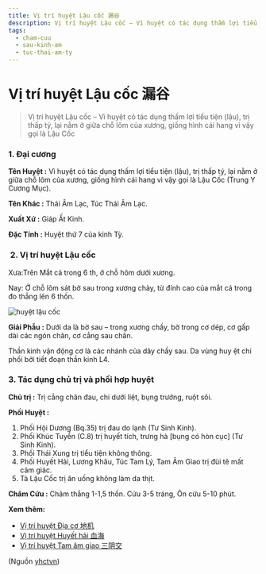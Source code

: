 ```yaml
---
title: Vị trí huyệt Lậu cốc 漏谷
description: Vị trí huyệt Lậu cốc – Vì huyệt có tác dụng thấm lợi tiểu tiện (lậu), trị thấp tý, lại nằm ở giữa chỗ lõm của xương, giống hình cái hang vì vậy gọi là Lậu Cốc
tags:
  - cham-cuu
  - sau-kinh-am
  - tuc-thai-am-ty
---
```


# Vị trí huyệt Lậu cốc 漏谷 

> Vị trí huyệt Lậu cốc – Vì huyệt có tác dụng thấm lợi tiểu tiện (lậu), trị thấp tý, lại nằm ở giữa chỗ lõm của xương, giống hình cái hang vì vậy gọi là Lậu Cốc

### 1. Đại cương

**Tên Huyệt :** Vì huyệt có tác dụng thấm lợi tiểu tiện (lậu), trị thấp tý, lại nằm ở giữa chỗ lõm của xương, giống hình cái hang vì vậy gọi là Lậu Cốc (Trung Y Cương Mục).

**Tên Khác :** Thái Âm Lạc, Túc Thái Âm Lạc.

**Xuất Xứ :** Giáp Ất Kinh.

**Đặc Tính :** Huyệt thứ 7 của kinh Tỳ.

###  2. Vị trí huyệt Lậu cốc

Xưa:Trên Mắt cá trong 6 th, ở chỗ hõm dưới xương.

Nay: Ở chỗ lõm sát bờ sau trong xương chày, từ đỉnh cao của mắt cá trong đo thẳng lên 6 thốn.

![huyệt lậu cốc](/imgs/yhctvn/huyet-lau-coc-300x179.jpg)

**Giải Phẫu :** Dưới da là bờ sau – trong xương chầy, bờ trong cơ dép, cơ gấp dài các ngón chân, cơ cẳng sau chân.

Thần kinh vận động cơ là các nhánh của dây chầy sau. Da vùng huy ệt chi phối bởi tiết đoạn thần kinh L4.

### 3. Tác dụng chủ trị và phối hợp huyệt

**Chủ trị :** Trị cẳng chân đau, chi dưới liệt, bụng trướng, ruột sôi.

**Phối Huyệt :**

1. Phối Hội Dương (Bq.35) trị đau do lạnh (Tư Sinh Kinh).
2. Phối Khúc Tuyền (C.8) trị huyết tích, trưng hà [bụng có hòn cục] (Tư Sinh Kinh).
3. Phối Thái Xung trị tiểu tiện không thông.
4. Phối Huyết Hải, Lương Khâu, Túc Tam Lý, Tam Âm Giao trị đùi tê mất cảm giác.
5. Tả Lậu Cốc trị ăn uống không làm da thịt.

**Châm Cứu :** Châm thẳng 1-1,5 thốn. Cứu 3-5 tráng, Ôn cứu 5-10 phút.

**Xem thêm:**

* [Vị trí huyệt Địa cơ 地机](/yhctvn/vi-tri-huyet-dia-co-%e5%9c%b0%e6%9c%ba)
* [Vị trí huyệt Huyết hải 血海](/yhctvn/vi-tri-huyet-huyet-hai-%e8%a1%80%e6%b5%b7)
* [Vị trí huyệt Tam âm giao 三阴交](/yhctvn/vi-tri-huyet-tam-am-giao-%e4%b8%89%e9%98%b4%e4%ba%a4)

(Nguồn <a href="https://yhctvn.com/vi-tri-huyet-lau-coc-漏谷/" target="_blank">yhctvn</a>)
